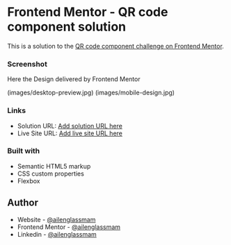 # Frontend Mentor - QR code component solution

This is a solution to the [QR code component challenge on Frontend Mentor](https://www.frontendmentor.io/challenges/qr-code-component-iux_sIO_H). 

### Screenshot

Here the Design delivered by Frontend Mentor

(images/desktop-preview.jpg)
(images/mobile-design.jpg)

### Links

- Solution URL: [Add solution URL here](https://your-solution-url.com)
- Live Site URL: [Add live site URL here](https://your-live-site-url.com)

### Built with

- Semantic HTML5 markup
- CSS custom properties
- Flexbox

## Author

- Website - [@ailenglassmam](https://github.com/ailenglassmam)
- Frontend Mentor - [@ailenglassmam](https://www.frontendmentor.io/profile/ailenglassmam)
- Linkedin - [@ailenglassmam](https://www.linkedin.com/in/ailenglassmam/)

